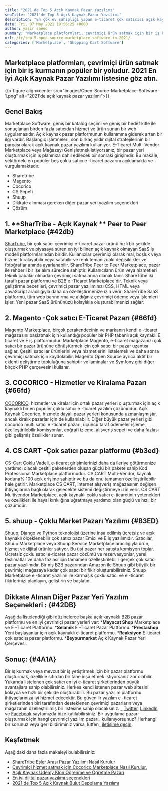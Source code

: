 ```yaml
---
title: "2021'de Top 5 Açık Kaynak Pazar Yazılımı" 
seoTitle: "2021'de Top 5 Açık Kaynak Pazar Yazılımı" 
description: "En çok ev sahipliği yapan e-ticaret çok satıcısı açık kaynak pazar platformları, hem fiziksel hem de dijital ürünleri satmak için çevrimiçi mağazalar oluşturmak için platformlar." 
date: Fri, 07 May 2021 19:56:25 +0000
author: yasir saeed
summary: "Marketplace platformları, çevrimiçi ürün satmak için bir iş kurmanın popüler bir yoludur. 2021 En İyi Açık Kaynak Pazar Yazılımı listesine göz atın." 
url: /tr/top-5-open-source-marketplace-software-in-2021/
categories: ['Marketplace', 'Shopping Cart Software']
---
```


## Marketplace platformları, çevrimiçi ürün satmak için bir iş kurmanın popüler bir yoludur. 2021 En İyi Açık Kaynak Pazar Yazılımı listesine göz atın.

{{< figure align=center src="images/Open-Source-Marketplace-Software-1.png" alt="2021'de açık kaynak pazar yazılımı">}}


## **Genel Bakış** 
Marketplace Software, geniş bir katalog seçimi ve geniş bir hedef kitle ile sonuçlanan birden fazla satıcıdan hizmet ve ürün sunan bir web uygulamasıdır. Açık kaynak pazar platformunun kullanımına giderek artan bir ilgi vardır. Başlangıç ​​işletmeleri, son birkaç yıldır dijital stratejilerinin bir parçası olarak açık kaynak pazar yazılımı kullanıyor. E-Ticaret Multi-Vendor Marketplace veya Mağazayı Genişletmek istiyorsanız, bir pazar yeri oluşturmak için iş planınıza dahil edilecek bir sonraki girişimdir.
Bu makale, sektördeki en popüler beş çoklu satıcı e -ticaret pazarını açıklamakta ve vurgulamaktadır.
  * Sharetribe
  * Magento
  * Cocorico
  * CS Sepeti
  * Shuup
  * Dikkate alınması gereken diğer pazar yeri yazılım seçenekleri
  * Çözüm

## 1. **SharTribe  **- Açık Kaynak **  Peer to Peer Marketplace** {#42db}
[SharTribe][1], bir çok satıcı çevrimiçi e-ticaret pazar ürünü hızlı bir şekilde oluşturmak ve piyasaya süren en iyi bilinen açık kaynak olmayan SaaS iş modeli platformlarından biridir. Kullanıcılar çevrimiçi olarak mal, boşluk veya hizmet kiralayabilir veya satabilir ve renk temanızdaki değişiklikler ve fotoğraflar anında ayarlanabilir. ShareTribe Peer to Peer Marketplace, pazar ile rehberli bir işe alım sürecine sahiptir. Kullanıcıların ürün veya hizmetleri teknik çabalar olmadan çevrimiçi satmalarına olanak tanır. ShareTribe iki taraflı pazar platformu ve B2B e -Ticaret Marketplace'dir.
Teknik veya geliştirme becerileri, çevrimiçi pazar yazılımınızı CSS, HTML veya JavaScript aracılığıyla daha da özelleştirmenize izin verir. ShareTribe SaaS platformu, tüm web barındırma ve aldığınız çevrimiçi ödeme veya işlemleri işler. Yeni pazar SaaS ürününüzü kolaylıkla oluşturabilmenizi sağlar.

## 2. **Magento** -Çok satıcı E-Ticaret Pazarı   {#66fd}
[Magento][2] Marketplace, birçok perakendecinin ve markanın kendi e -ticaret mağazasını başlatmak için kullandığı popüler bir PHP tabanlı açık kaynaklı E ticaret ve E iş platformudur. Marketplace Magento, e-ticaret mağazanızı çok satıcı bir pazar ürününe dönüştürmek için çok satıcı bir pazar uzantısı sağlar. Çeşitli satıcılar ürünlerini veya hizmetlerini listelemek ve daha sonra çevrimiçi satmak için kaydolabilir. Magento Open Source ayrıca aktif bir eklenti geliştirme topluluğuna sahiptir ve laminalar ve Symfony gibi diğer birçok PHP çerçevesini kullanır.

## 3. **COCORICO**  - Hizmetler ve Kiralama Pazarı   {#66fd}
[COCORICO][3], hizmetler ve kiralar için ortak pazar yerleri oluşturmak için açık kaynaklı bir en popüler çoklu satıcı e -ticaret yazılım çözümüdür. Açık Kaynak Cocorico, hizmete dayalı pazar yerleri konusunda uzmanlaşmıştır, ancak kiralık pazarlar için de kullanılabilir. Diğer büyük pazar yerleri gibi cocorico multi satıcı e -ticaret pazarı, üçüncü taraf ödemeler işleme, özelleştirilebilir komisyonlar, coğrafi izleme, alışveriş sepeti ve daha fazlası gibi gelişmiş özellikler sunar.

## 4. **CS CART** -Çok satıcı pazar platformu   {#b3ed}
[CS-Cart][4] Çoklu Vadeli, e-ticaret girişimlerinizi daha da ileriye götürmenize yardımcı olacak çeşitli paketlerden oluşan güçlü bir pakete sahip Kod Professional Marketplace platformudur. CS CART Multi-Vendor, kaynak koduna% 100 açık erişime sahiptir ve bu da onu tamamen özelleştirilebilir hale getirir. Marketplace CS CART, internet alışveriş mağazasının değişen ihtiyaçlarına bağlı olarak gelecekte sistemi değiştirmeye izin verir. CS CART Multivendor Marketplace, açık kaynaklı çoklu satıcı e-ticaretinin yetenekleri ve özellikleri ile hayal kırıklığına uğratmaya yardımcı olan güçlü ve hızlı bir çözümdür.

## 5. **shuup**  - Çoklu Market Pazarı Yazılımı   {#B3ED}
[Shuup][5], Django ve Python teknolojisi üzerine inşa edilmiş ücretsiz ve açık kaynaklı ölçeklenebilir çok satıcı pazar Emici ve E iş yazılımıdır. Satıcılar, Shuup Marketplace veya Shuup Service Marketplace aracılığıyla ürün, hizmet ve dijital ürünler satıyor. Bu üst pazar her satışta komisyon toplar. Ücretsiz çoklu satıcı e-ticaret pazar çözümü ve rezervasyonlar, yerel teslimatlar ve daha fazlası için tamamen özelleştirilebilir gerçek çok satıcı pazar yazılımıdır. Bir niş B2B pazarından Amazon ile Shuup gibi büyük bir çevrimiçi mağazaya kadar çok satıcı bir fikir oluşturabilirsiniz. Shuup Marketplace e -ticaret yazılımı ile karmaşık çoklu satıcı ve e -ticaret fikirlerinizi planlayın, geliştirin ve başlatın.

## **Dikkate Alınan Diğer Pazar Yeri Yazılım Seçenekleri** :   {#42DB}
Aşağıda listelendiği gibi düzinelerce başka açık kaynaklı B2B pazar platformu ve en iyi çevrimiçi pazar yerleri var:
  ***Mayocat Shop**  Marketplace ve E -Ticaret Platformu.
  ***Selamik**  E -Ticaret Pazar Platformu.
  ***Prestashop**  Yeni başlayanlar için açık kaynaklı e-ticaret platformu.
  ***Reaksiyon**  E-ticaret çok satıcısı pazar platformu.
  ***Beyourmarket**  Açık Kaynak Pazar Yeri Çerçevesi.

## **Sonuç:** {#4A1A}
Bir iş kurmak veya mevcut bir iş yetiştirmek için bir pazar platformu oluşturmak, özellikle sıfırdan bir tane inşa etmek istiyorsanız zor olabilir. Yukarıda listelenen çok satıcı en iyi e-ticaret şirketlerinden büyük avantajlara sahip olabilirsiniz. Herkes kendi istenen pazar web sitesini kolayca ve hızlı bir şekilde oluşturabilir. Bu pazar yazılım platformu ihtiyaçlarınıza iyi hizmet edecektir. Bu güvenilir yazılım e -ticaret şirketlerinden biri tarafından desteklenen çevrimiçi pazarların veya mağazanın özelleştirilmiş bir listesine sahip olacaksınız.
_ [Twitter][6], [LinkedIn][7] ve [Facebook][8] sayfamızda bize katılabilirsiniz. Bir uygulama pazarı oluşturmak için hangi çevrimiçi yazılım pazarı_ kullanıyorsunuz? Herhangi bir sorunuz veya geri bildiriminiz varsa, lütfen_ [iletişime geçin][9].

## Keşfetmek
Aşağıdaki daha fazla makaleyi bulabilirsiniz:
  * [ShareTribe Eşler Arası Pazar Yazılımı Nasıl Kurulur][10]
  * [Çevrimiçi hizmet satmak için Cocorico Marketplace Nasıl Kurulur.][11]
  * [Açık Kaynak Udemy Klon Öğrenme ve Öğretme Pazarı][12]
  * [En iyi dijital pazar yazılımı seçenekleri][13]
  * [2021'de Top 5 Açık Kaynak Bulut Depolama Yazılımı][14]

  
[1]: https://www.sharetribe.com/
[2]: https://magento.com/
[3]: https://www.cocorico.io/en/
[4]: https://www.cs-cart.com/
[5]: https://www.shuup.com/
[6]: https://twitter.com/containerize_co
[7]: https://www.linkedin.com/company/containerize/
[8]: http://facebook.com/containerize
[9]: mailto:yasir.saeed@aspose.com
[10]: https://products.containerize.com/marketplace/sharetribe/
[11]: https://products.containerize.com/marketplace/cocorico/
[12]: https://products.containerize.com/marketplace/edurge/
[13]: https://products.containerize.com/marketplace/
[14]: https://blog.containerize.com/backup-and-sync-software/top-5-open-source-cloud-storage-software-in-2021/
